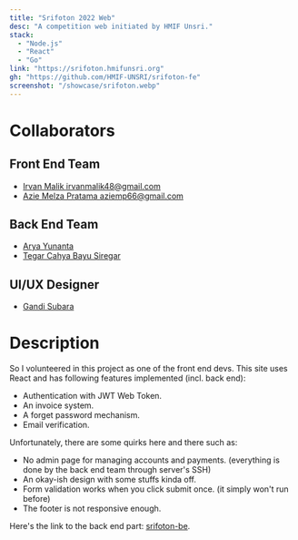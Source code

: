 ```yaml
---
title: "Srifoton 2022 Web"
desc: "A competition web initiated by HMIF Unsri."
stack:
  - "Node.js"
  - "React"
  - "Go"
link: "https://srifoton.hmifunsri.org"
gh: "https://github.com/HMIF-UNSRI/srifoton-fe"
screenshot: "/showcase/srifoton.webp"
---
```


# Collaborators

## Front End Team

- [Irvan Malik <irvanmalik48@gmail.com>](https://github.com/irvanmalik48)
- [Azie Melza Pratama <aziemp66@gmail.com>](https://github.com/aziemp66)

## Back End Team

- [Arya Yunanta](https://github.com/aryahmph)
- [Tegar Cahya Bayu Siregar](https://github.com/MrCoeg)

## UI/UX Designer

- [Gandi Subara](https://github.com/gandisubara)

# Description

So I volunteered in this project as one of the front end devs. This site uses React and has following features implemented (incl. back end):

- Authentication with JWT Web Token.
- An invoice system.
- A forget password mechanism.
- Email verification.

Unfortunately, there are some quirks here and there such as:

- No admin page for managing accounts and payments. (everything is done by the back end team through server's SSH)
- An okay-ish design with some stuffs kinda off.
- Form validation works when you click submit once. (it simply won't run before)
- The footer is not responsive enough.

Here's the link to the back end part: [srifoton-be](https://github.com/HMIF-UNSRI/srifoton-be).
